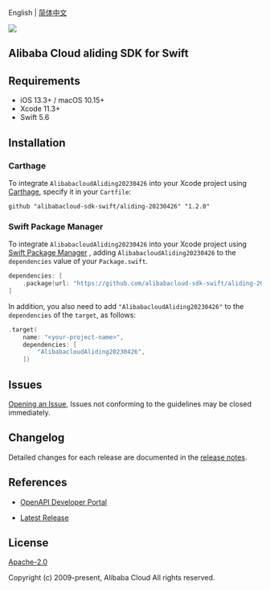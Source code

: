 English | [简体中文](README-CN.md)

![](https://aliyunsdk-pages.alicdn.com/icons/AlibabaCloud.svg)

## Alibaba Cloud aliding SDK for Swift

## Requirements

- iOS 13.3+ / macOS 10.15+
- Xcode 11.3+
- Swift 5.6

## Installation

### Carthage

To integrate `AlibabacloudAliding20230426` into your Xcode project using [Carthage](https://github.com/Carthage/Carthage), specify it in your `Cartfile`:

```ogdl
github "alibabacloud-sdk-swift/aliding-20230426" "1.2.0"
```

### Swift Package Manager

To integrate `AlibabacloudAliding20230426` into your Xcode project using [Swift Package Manager](https://swift.org/package-manager/) , adding `AlibabacloudAliding20230426` to the `dependencies` value of your `Package.swift`.

```swift
dependencies: [
    .package(url: "https://github.com/alibabacloud-sdk-swift/aliding-20230426.git", from: "1.2.0")
]
```

In addition, you also need to add `"AlibabacloudAliding20230426"` to the `dependencies` of the `target`, as follows:

```swift
.target(
    name: "<your-project-name>",
    dependencies: [
        "AlibabacloudAliding20230426",
    ])
```

## Issues

[Opening an Issue](https://github.com/alibabacloud-sdk-swift/aliding-20230426/issues/new), Issues not conforming to the guidelines may be closed immediately.

## Changelog

Detailed changes for each release are documented in the [release notes](./ChangeLog.txt).

## References

* [OpenAPI Developer Portal](https://next.api.alibabacloud.com/home)
- [Latest Release](https://github.com/alibabacloud-sdk-swift/aliding-20230426)

## License

[Apache-2.0](http://www.apache.org/licenses/LICENSE-2.0)

Copyright (c) 2009-present, Alibaba Cloud All rights reserved.
